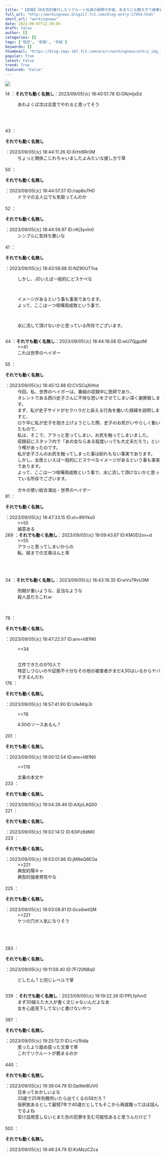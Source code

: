 ```yaml
---
title: "【悲報】JDを性的暴行したリクルート社員の謝罪の手紙、あまりにも酷すぎて被害者がブチ切れる"
full_url: "http://workingnews.blog117.fc2.com/blog-entry-17954.html"
short_url: "workingnews"
date: 2023-09-07T12:39:03
draft: false
author: []
categories: []
tags: ['性的', '悲報', '手紙']
keywords: []
thumbnail: "https://blog-imgs-167.fc2.com/w/o/r/workingnews/entry_img_17954.jpg"
popular: True
latest: False
trend: True
featured: "False"
---
```


![](https://blog-imgs-167.fc2.com/w/o/r/workingnews/entry_img_17954.jpg)

<dl class='thread'><dt>14 ：<b>それでも動く名無し</b>：2023/09/05(火) 18:40:51.78 ID:GN/nIjxEd <br></dt><dd><p>あわよくば次は合意でやれると思ってそう</p> <br><br><br></dd><dt>43 ：<p><b>それでも動く名無し</b></p>：2023/09/05(火) 18:44:11.26 ID:XrH/6Rr0M <br></dt><dd>ちょっと関係こじれちゃいましたよみたいな接し方で草 <br><br><dd> </dd></dd><dt>50 ：<p><b>それでも動く名無し</b></p>：2023/09/05(火) 18:44:57.37 ID:/rap8o7H0 <br></dt><dd>ドラマの主人公でも気取ってんのか <br><dd><br> </dd></dd><dt>52 ：<p><b>それでも動く名無し</b></p>：2023/09/05(火) 18:44:59.97 ID:nKj3yvIn0 <br></dt><dd>シンプルに気持ち悪いな <dd> <dd> <dd> <dd><br> </dd></dd></dd></dd></dd><dt>41 ：<p><b>それでも動く名無し</b></p>：2023/09/05(火) 18:43:58.68 ID:NZ90UT1na <br></dt><dd><p>しかし、JDいえば一般的にどスケベな</p> <br><dd><p>イメージがあるという事も事実であります。 <br>よって、ここは一つ喧嘩両成敗という事で、</p> <br><dd><p>水に流して頂けないかと思っている所存でございます。</p> <dd><br> </dd></dd></dd></dd><dt>44 ：<b>それでも動く名無し</b>：2023/09/05(火) 18:44:18.08 ID:wU7QjgutM <br></dt><dd>>>41 <br>これは世界のヘイポー <br><dd><br> </dd></dd><dt>55 ：<p><b>それでも動く名無し</b></p>：2023/09/05(火) 18:45:12.88 ID:CVSCqXHhd <br></dt><dd>今回、私、世界のヘイポーは、番組の収録中に医師であり、 <br><dd>タレントである西川史子さんに不快な思いをさせてしまい深く謝罪致します。 <br>まず、私が史子サイドがセクハラだと訴える行為を働いた経緯を説明しますと、 <br><dd>ロケ中に私が史子を抱き上げようとした際、史子のお尻がいやらしく動いたもので、 <br><dd>私は、そこで、アラっと思ってしまい、お尻を触ってしまいました。 <br>収録前にスタッフ内で「あの女ならある程度いっても大丈夫だろう」という噂があったのです。 <br>私が史子さんのお尻を触ってしまった事は紛れもない事実であります。 <br>しかし、女医といえば一般的にどスケベなイメージがあるという事も事実であります。 <br>よって、ここは一つ喧嘩両成敗という事で、水に流して頂けないかと思っている所存でございます。 <br><br> ガキの使い総合演出・世界のヘイポー <dd> </dd></dd></dd></dd></dd><dt>81 ：<p><b>それでも動く名無し</b></p>：2023/09/05(火) 18:47:33.15 ID:xt+4NYks0 <br></dt><dd>>>55 <br>誠意ある <br><dd> <dd> </dd></dd></dd><dt>269 ：<b>それでも動く名無し</b>：2023/09/05(火) 19:09:43.67 ID:KMGD2ov+d <br></dt><dd>>>55 <br>アラっと思ってしまいからの <br>転、結までの文章ほんと草 <br><dd><br> <dd><br><br><br> </dd></dd></dd><dt>34 ：<b>それでも動く名無し</b>：2023/09/05(火) 18:43:18.35 ID:wVx7RvU3M <br></dt><dd><p>刑期が重いような、妥当なような <br>殺人並だろこれｗ </p><br><dd><br> </dd></dd><dt>78 ：<p><b>それでも動く名無し</b></p>：2023/09/05(火) 18:47:22.57 ID:anv+hB1N0 <br></dt><dd><p>>>34</p> <br>立件できたのが10人で <br>特定しづらいのや証拠不十分なその他の被害者がまだ4,50はいるからヤバすぎるんだわ <dd> <dd> </dd></dd></dd><dt>176 ：<p><b>それでも動く名無し</b></p>：2023/09/05(火) 18:57:41.90 ID:UIk4KIp3r <br></dt><dd><p>>>78 <br></p>4.50のソースあるん？ <br><dd><br> </dd></dd><dt>201 ：<p><b>それでも動く名無し</b></p>：2023/09/05(火) 19:00:12.54 ID:anv+hB1N0 <br></dt><dd><p>>>176 <br></p>文春の本文や <dd> <dd> </dd></dd></dd><dt>233 ：<p><b>それでも動く名無し</b></p>：2023/09/05(火) 19:04:26.49 ID:AXjzLAQ50 <br></dt><dt>221 ：<p><b>それでも動く名無し</b></p>：2023/09/05(火) 19:02:14.12 ID:63IFz8dM0 <br></dt><dt>223 ：<p><b>それでも動く名無し</b></p>：2023/09/05(火) 19:03:01.86 ID:jM9eQ6EOa <br></dt><dd>>>221 <br>典型的陽キャ <br>典型的強者男性やな <br><dd><br> </dd></dd><dt>225 ：<p><b>それでも動く名無し</b></p>：2023/09/05(火) 19:03:08.81 ID:GcsibwtQM <br></dt><dd>>>221 <br>ケツの穴が人気になりそう <br><br><br><br><dd><br> </dd></dd><dt>283 ：<p><b>それでも動く名無し</b></p>：2023/09/05(火) 19:11:59.40 ID:7F/20N8q0 <br></dt><dd><p>どしたん？と同じレベルで草 <br></p><br><dd> </dd></dd><dt>339 ：<b>それでも動く名無し</b>：2023/09/05(火) 19:19:22.26 ID:PPLfpfvv0 <br></dt><dd>まず30越えた大人が書く文じゃないんだよなあ <br>女を心底見下してないと書けないやつ <br><dd><br> </dd></dd><dt>387 ：<p><b>それでも動く名無し</b></p>：2023/09/05(火) 19:25:12.11 ID:L+U1lldla <br></dt><dd>思ったより舐め腐った文章で草 <br>これでリクルートが務まるのか <br><dd><br> </dd></dd><dt>440 ：<p><b>それでも動く名無し</b></p>：2023/09/05(火) 19:36:04.79 ID:DpWel8UV0 <br></dt><dd>日本っておかしいよな <br>33歳で25年刑務所いたら出てくるの58だろ？ <br>仮釈放あるとして最短7年で40歳だとしてもそこから再就職ってほぼ詰んでるよね <br>受け皿用意しないとまた別の犯罪を生む可能性あると思うんだけど？ <br><dd><br> </dd></dd><dt>502 ：<p><b>それでも動く名無し</b></p>：2023/09/05(火) 19:46:24.79 ID:KxMzzCZca <br></dt></dl> 